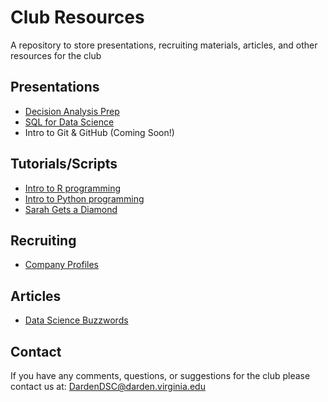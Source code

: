 # Club Resources
A repository to store presentations, recruiting materials, articles, and other resources for the club

## Presentations

 - [Decision Analysis Prep](https://rawgit.com/DardenDSC/club-resources/master/presentations/decision-analysis-prep/decision-analysis-prep.pdf)
 - [SQL for Data Science](https://cdn.rawgit.com/DardenDSC/club-resources/presentations/sql-for-data-science/sql-for-data-science.pdf)
 - Intro to Git & GitHub (Coming Soon!)

## Tutorials/Scripts

 - [Intro to R programming](https://github.com/DardenDSC/intro-to-r-programming#intro-to-r-programming)
 - [Intro to Python programming](https://github.com/DardenDSC/intro-to-python-programming#intro-to-python-programming)
 - [Sarah Gets a Diamond](https://github.com/DardenDSC/sarah-gets-a-diamond#sarah-gets-a-diamond)
 
## Recruiting

 - [Company Profiles](https://github.com/DardenDSC/club-resources/tree/master/recruiting#company-profiles)
 
## Articles

 - [Data Science Buzzwords](https://github.com/DardenDSC/club-resources/blob/master/admin/data-sci-buzzwords.csv)
 
## Contact
If you have any comments, questions, or suggestions for the club please contact 
us at: DardenDSC@darden.virginia.edu
